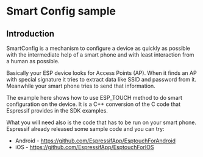 # Smart Config sample

## Introduction

SmartConfig is a mechanism to configure a device as quickly as possible with the intermediate help of a smart phone
and with least interaction from a human as possible.

Basically your ESP device looks for Access Points (AP). When it finds an AP with special signature 
it tries to extract data like SSID and password from it. Meanwhile your smart phone tries to send that information. 

The example here shows how to use ESP_TOUCH method to do smart configuration on the device. It is a C++ conversion of the C
code that Espressif provides in the SDK examples. 

What you will need also is the code that has to be run on your smart phone.
Espressif already released some sample code and you can try:  
* Android - https://github.com/EspressifApp/EsptouchForAndroid
* iOS - https://github.com/EspressifApp/EsptouchForIOS
